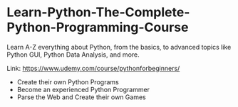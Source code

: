 # Learn-Python-The-Complete-Python-Programming-Course
Learn A-Z everything about Python, from the basics, to advanced topics like Python GUI, Python Data Analysis, and more.

Link: https://www.udemy.com/course/pythonforbeginners/

 * Create their own Python Programs
 * Become an experienced Python Programmer
 * Parse the Web and Create their own Games

